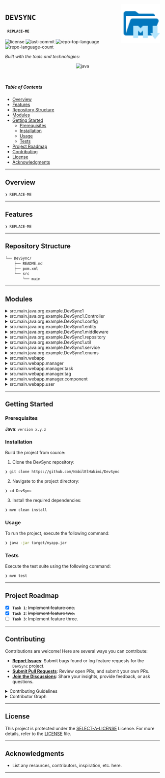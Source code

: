 [<img src="https://raw.githubusercontent.com/PKief/vscode-material-icon-theme/ec559a9f6bfd399b82bb44393651661b08aaf7ba/icons/folder-markdown-open.svg" align="right" width="25%" padding-right="350">]()

# `DEVSYNC`

#### <code> REPLACE-ME</code>

<p align="left">
	<img src="https://img.shields.io/github/license/NabilElHakimi/DevSync?style=flat&logo=opensourceinitiative&logoColor=white&color=0080ff" alt="license">
	<img src="https://img.shields.io/github/last-commit/NabilElHakimi/DevSync?style=flat&logo=git&logoColor=white&color=0080ff" alt="last-commit">
	<img src="https://img.shields.io/github/languages/top/NabilElHakimi/DevSync?style=flat&color=0080ff" alt="repo-top-language">
	<img src="https://img.shields.io/github/languages/count/NabilElHakimi/DevSync?style=flat&color=0080ff" alt="repo-language-count">
</p>
<p align="left">
		<em>Built with the tools and technologies:</em>
</p>
<p align="center">
	<img src="https://img.shields.io/badge/java-%23ED8B00.svg?style=flat&logo=openjdk&logoColor=white" alt="java">
</p>

<br>

#####  Table of Contents

- [ Overview](#-overview)
- [ Features](#-features)
- [ Repository Structure](#-repository-structure)
- [ Modules](#-modules)
- [ Getting Started](#-getting-started)
    - [ Prerequisites](#-prerequisites)
    - [ Installation](#-installation)
    - [ Usage](#-usage)
    - [ Tests](#-tests)
- [ Project Roadmap](#-project-roadmap)
- [ Contributing](#-contributing)
- [ License](#-license)
- [ Acknowledgments](#-acknowledgments)

---

##  Overview

<code>❯ REPLACE-ME</code>

---

##  Features

<code>❯ REPLACE-ME</code>

---

##  Repository Structure

```sh
└── DevSync/
    ├── README.md
    ├── pom.xml
    └── src
        └── main
```

---

##  Modules

<details closed><summary>src.main.java.org.example.DevSync1</summary>

| File | Summary |
| --- | --- |
| [Main.java](https://github.com/NabilElHakimi/DevSync/blob/main/src/main/java/org/example/DevSync1/Main.java) | <code>❯ REPLACE-ME</code> |

</details>

<details closed><summary>src.main.java.org.example.DevSync1.Controller</summary>

| File | Summary |
| --- | --- |
| [UserServlet.java](https://github.com/NabilElHakimi/DevSync/blob/main/src/main/java/org/example/DevSync1/Controller/UserServlet.java) | <code>❯ REPLACE-ME</code> |
| [TaskServlet.java](https://github.com/NabilElHakimi/DevSync/blob/main/src/main/java/org/example/DevSync1/Controller/TaskServlet.java) | <code>❯ REPLACE-ME</code> |
| [UsersServlet.java](https://github.com/NabilElHakimi/DevSync/blob/main/src/main/java/org/example/DevSync1/Controller/UsersServlet.java) | <code>❯ REPLACE-ME</code> |
| [ManagerServlet.java](https://github.com/NabilElHakimi/DevSync/blob/main/src/main/java/org/example/DevSync1/Controller/ManagerServlet.java) | <code>❯ REPLACE-ME</code> |
| [TagServlet.java](https://github.com/NabilElHakimi/DevSync/blob/main/src/main/java/org/example/DevSync1/Controller/TagServlet.java) | <code>❯ REPLACE-ME</code> |

</details>

<details closed><summary>src.main.java.org.example.DevSync1.config</summary>

| File | Summary |
| --- | --- |
| [Config.java](https://github.com/NabilElHakimi/DevSync/blob/main/src/main/java/org/example/DevSync1/config/Config.java) | <code>❯ REPLACE-ME</code> |

</details>

<details closed><summary>src.main.java.org.example.DevSync1.entity</summary>

| File | Summary |
| --- | --- |
| [User.java](https://github.com/NabilElHakimi/DevSync/blob/main/src/main/java/org/example/DevSync1/entity/User.java) | <code>❯ REPLACE-ME</code> |
| [Tag.java](https://github.com/NabilElHakimi/DevSync/blob/main/src/main/java/org/example/DevSync1/entity/Tag.java) | <code>❯ REPLACE-ME</code> |
| [Token.java](https://github.com/NabilElHakimi/DevSync/blob/main/src/main/java/org/example/DevSync1/entity/Token.java) | <code>❯ REPLACE-ME</code> |
| [Task.java](https://github.com/NabilElHakimi/DevSync/blob/main/src/main/java/org/example/DevSync1/entity/Task.java) | <code>❯ REPLACE-ME</code> |

</details>

<details closed><summary>src.main.java.org.example.DevSync1.middleware</summary>

| File | Summary |
| --- | --- |
| [CheckRole.java](https://github.com/NabilElHakimi/DevSync/blob/main/src/main/java/org/example/DevSync1/middleware/CheckRole.java) | <code>❯ REPLACE-ME</code> |

</details>

<details closed><summary>src.main.java.org.example.DevSync1.repository</summary>

| File | Summary |
| --- | --- |
| [TagRepository.java](https://github.com/NabilElHakimi/DevSync/blob/main/src/main/java/org/example/DevSync1/repository/TagRepository.java) | <code>❯ REPLACE-ME</code> |
| [TaskRepository.java](https://github.com/NabilElHakimi/DevSync/blob/main/src/main/java/org/example/DevSync1/repository/TaskRepository.java) | <code>❯ REPLACE-ME</code> |
| [UserRepository.java](https://github.com/NabilElHakimi/DevSync/blob/main/src/main/java/org/example/DevSync1/repository/UserRepository.java) | <code>❯ REPLACE-ME</code> |
| [TokenRepository.java](https://github.com/NabilElHakimi/DevSync/blob/main/src/main/java/org/example/DevSync1/repository/TokenRepository.java) | <code>❯ REPLACE-ME</code> |

</details>

<details closed><summary>src.main.java.org.example.DevSync1.util</summary>

| File | Summary |
| --- | --- |
| [HashPassword.java](https://github.com/NabilElHakimi/DevSync/blob/main/src/main/java/org/example/DevSync1/util/HashPassword.java) | <code>❯ REPLACE-ME</code> |

</details>

<details closed><summary>src.main.java.org.example.DevSync1.service</summary>

| File | Summary |
| --- | --- |
| [TokenService.java](https://github.com/NabilElHakimi/DevSync/blob/main/src/main/java/org/example/DevSync1/service/TokenService.java) | <code>❯ REPLACE-ME</code> |
| [TaskService.java](https://github.com/NabilElHakimi/DevSync/blob/main/src/main/java/org/example/DevSync1/service/TaskService.java) | <code>❯ REPLACE-ME</code> |
| [TagService.java](https://github.com/NabilElHakimi/DevSync/blob/main/src/main/java/org/example/DevSync1/service/TagService.java) | <code>❯ REPLACE-ME</code> |
| [UserService.java](https://github.com/NabilElHakimi/DevSync/blob/main/src/main/java/org/example/DevSync1/service/UserService.java) | <code>❯ REPLACE-ME</code> |

</details>

<details closed><summary>src.main.java.org.example.DevSync1.enums</summary>

| File | Summary |
| --- | --- |
| [Status.java](https://github.com/NabilElHakimi/DevSync/blob/main/src/main/java/org/example/DevSync1/enums/Status.java) | <code>❯ REPLACE-ME</code> |
| [Role.java](https://github.com/NabilElHakimi/DevSync/blob/main/src/main/java/org/example/DevSync1/enums/Role.java) | <code>❯ REPLACE-ME</code> |

</details>

<details closed><summary>src.main.webapp</summary>

| File | Summary |
| --- | --- |
| [index.jsp](https://github.com/NabilElHakimi/DevSync/blob/main/src/main/webapp/index.jsp) | <code>❯ REPLACE-ME</code> |

</details>

<details closed><summary>src.main.webapp.manager</summary>

| File | Summary |
| --- | --- |
| [manager.jsp](https://github.com/NabilElHakimi/DevSync/blob/main/src/main/webapp/manager/manager.jsp) | <code>❯ REPLACE-ME</code> |

</details>

<details closed><summary>src.main.webapp.manager.task</summary>

| File | Summary |
| --- | --- |
| [Task.jsp](https://github.com/NabilElHakimi/DevSync/blob/main/src/main/webapp/manager/task/Task.jsp) | <code>❯ REPLACE-ME</code> |

</details>

<details closed><summary>src.main.webapp.manager.tag</summary>

| File | Summary |
| --- | --- |
| [Tag.jsp](https://github.com/NabilElHakimi/DevSync/blob/main/src/main/webapp/manager/tag/Tag.jsp) | <code>❯ REPLACE-ME</code> |

</details>

<details closed><summary>src.main.webapp.manager.component</summary>

| File | Summary |
| --- | --- |
| [sidebar.jsp](https://github.com/NabilElHakimi/DevSync/blob/main/src/main/webapp/manager/component/sidebar.jsp) | <code>❯ REPLACE-ME</code> |

</details>

<details closed><summary>src.main.webapp.user</summary>

| File | Summary |
| --- | --- |
| [user.jsp](https://github.com/NabilElHakimi/DevSync/blob/main/src/main/webapp/user/user.jsp) | <code>❯ REPLACE-ME</code> |

</details>

---

##  Getting Started

###  Prerequisites

**Java**: `version x.y.z`

###  Installation

Build the project from source:

1. Clone the DevSync repository:
```sh
❯ git clone https://github.com/NabilElHakimi/DevSync
```

2. Navigate to the project directory:
```sh
❯ cd DevSync
```

3. Install the required dependencies:
```sh
❯ mvn clean install
```

###  Usage

To run the project, execute the following command:

```sh
❯ java -jar target/myapp.jar
```

###  Tests

Execute the test suite using the following command:

```sh
❯ mvn test
```

---

##  Project Roadmap

- [X] **`Task 1`**: <strike>Implement feature one.</strike>
- [X] **`Task 2`**: <strike>Implement feature two.</strike>
- [ ] **`Task 3`**: Implement feature three.

---

##  Contributing

Contributions are welcome! Here are several ways you can contribute:

- **[Report Issues](https://github.com/NabilElHakimi/DevSync/issues)**: Submit bugs found or log feature requests for the `DevSync` project.
- **[Submit Pull Requests](https://github.com/NabilElHakimi/DevSync/blob/main/CONTRIBUTING.md)**: Review open PRs, and submit your own PRs.
- **[Join the Discussions](https://github.com/NabilElHakimi/DevSync/discussions)**: Share your insights, provide feedback, or ask questions.

<details closed>
<summary>Contributing Guidelines</summary>

1. **Fork the Repository**: Start by forking the project repository to your github account.
2. **Clone Locally**: Clone the forked repository to your local machine using a git client.
   ```sh
   git clone https://github.com/NabilElHakimi/DevSync
   ```
3. **Create a New Branch**: Always work on a new branch, giving it a descriptive name.
   ```sh
   git checkout -b new-feature-x
   ```
4. **Make Your Changes**: Develop and test your changes locally.
5. **Commit Your Changes**: Commit with a clear message describing your updates.
   ```sh
   git commit -m 'Implemented new feature x.'
   ```
6. **Push to github**: Push the changes to your forked repository.
   ```sh
   git push origin new-feature-x
   ```
7. **Submit a Pull Request**: Create a PR against the original project repository. Clearly describe the changes and their motivations.
8. **Review**: Once your PR is reviewed and approved, it will be merged into the main branch. Congratulations on your contribution!
</details>

<details closed>
<summary>Contributor Graph</summary>
<br>
<p align="left">
   <a href="https://github.com{/NabilElHakimi/DevSync/}graphs/contributors">
      <img src="https://contrib.rocks/image?repo=NabilElHakimi/DevSync">
   </a>
</p>
</details>

---

##  License

This project is protected under the [SELECT-A-LICENSE](https://choosealicense.com/licenses) License. For more details, refer to the [LICENSE](https://choosealicense.com/licenses/) file.

---

##  Acknowledgments

- List any resources, contributors, inspiration, etc. here.

---
